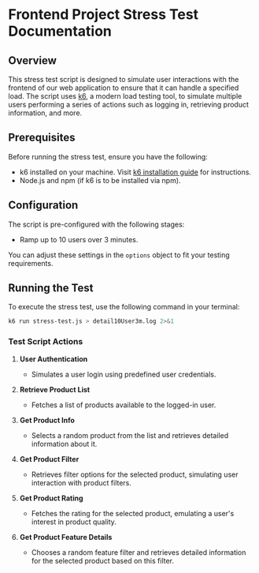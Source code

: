 # Frontend Project Stress Test Documentation

## Overview

This stress test script is designed to simulate user interactions with the frontend of our web application to ensure that it can handle a specified load. The script uses [k6](https://k6.io/), a modern load testing tool, to simulate multiple users performing a series of actions such as logging in, retrieving product information, and more.

## Prerequisites

Before running the stress test, ensure you have the following:

- k6 installed on your machine. Visit [k6 installation guide](https://k6.io/docs/getting-started/installation/) for instructions.
- Node.js and npm (if k6 is to be installed via npm).

## Configuration

The script is pre-configured with the following stages:

- Ramp up to 10 users over 3 minutes.

You can adjust these settings in the `options` object to fit your testing requirements.

## Running the Test

To execute the stress test, use the following command in your terminal:

```bash
k6 run stress-test.js > detail10User3m.log 2>&1
```

### Test Script Actions

1. **User Authentication**
   - Simulates a user login using predefined user credentials.

2. **Retrieve Product List**
   - Fetches a list of products available to the logged-in user.

3. **Get Product Info**
   - Selects a random product from the list and retrieves detailed information about it.

4. **Get Product Filter**
   - Retrieves filter options for the selected product, simulating user interaction with product filters.

5. **Get Product Rating**
   - Fetches the rating for the selected product, emulating a user's interest in product quality.

6. **Get Product Feature Details**
   - Chooses a random feature filter and retrieves detailed information for the selected product based on this filter.
